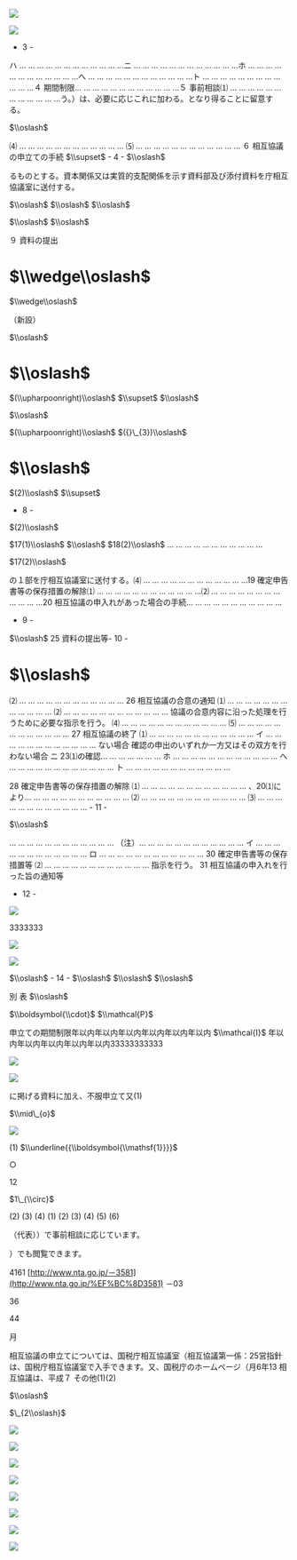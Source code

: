 ![](https://www.nta.go.jp/tmp/3b1cd8e7-e599-4c6d-8546-f11b93291a52/images/3c546c6569066941fd7946ba64d4936330990aeaa9a29952be2e2e4c18bcf441.jpg)

![](https://www.nta.go.jp/tmp/3b1cd8e7-e599-4c6d-8546-f11b93291a52/images/416feb987478150bdd0a35f56d85e3f6931e27daf1458cf1c277c4ce420c024a.jpg)

- 3 -

ハ … … … … … … … … … … … …ニ … … … … … … … … … … … …ホ … … … … … … … … … … … …へ … … … … … … … … … … … …ト … … … … … … … … … … … …４ 期間制限… … … … … … … … … … … …５ 事前相談⑴ … … … … … … … … … … … …う。）は、必要に応じこれに加わる。となり得ることに留意する。

$\\oslash$

⑷ … … … … … … … … … … … … ⑸ … … … … … … … … … … … … ６ 相互協議の申立ての手続 $\\supset$ - 4 - $\\oslash$

るものとする。資本関係又は実質的支配関係を示す資料部及び添付資料を庁相互協議室に送付する。

$\\oslash$ $\\oslash$ $\\oslash$

$\\oslash$ $\\oslash$

９ 資料の提出

# $\\wedge\\oslash$

$\\wedge\\oslash$

（新設）

$\\oslash$

# $\\oslash$

$(\\upharpoonright)\\oslash$ $\\supset$ $\\oslash$

$\\oslash$

$(\\upharpoonright)\\oslash$ $({}\_{3})\\oslash$

# $\\oslash$

$(2)\\oslash$ $\\supset$

- 8 -

$(2)\\oslash$

$17(1)\\oslash$ $\\oslash$ $18(2)\\oslash$ … … … … … … … … … … …

$17(2)\\oslash$

の１部を庁相互協議室に送付する。⑷ … … … … … … … … … … … …19 確定申告書等の保存措置の解除⑴ … … … … … … … … … … … …⑵ … … … … … … … … … … … …20 相互協議の申入れがあった場合の手続… … … … … … … … … … …

- 9 -

$\\oslash$ 25 資料の提出等- 10 -

# $\\oslash$

⑵ … … … … … … … … … … … … 26 相互協議の合意の通知 ⑴ … … … … … … … … … … … … ⑵ … … … … … … … … … … … … 協議の合意内容に沿った処理を行うために必要な指示を行う。 ⑷ … … … … … … … … … … … … ⑸ … … … … … … … … … … … … 27 相互協議の終了 ⑴ … … … … … … … … … … … … イ … … … … … … … … … … … … ない場合 確認の申出のいずれか一方又はその双方を行わない場合 ニ 23⑴の確認… … … … … … … ホ … … … … … … … … … … … … へ … … … … … … … … … … … … ト … … … … … … … … … … … …

28 確定申告書等の保存措置の解除 ⑴ … … … … … … … … … … … … 、20⑴により… … … … … … … … … … … … ⑵ … … … … … … … … … … … … ⑶ … … … … … … … … … … … … - 11 -

$\\oslash$

… … … … … … … … … … … … （注）… … … … … … … … … … … … イ … … … … … … … … … … … … ロ … … … … … … … … … … … … 30 確定申告書等の保存措置等 ⑵ … … … … … … … … … … … … 指示を行う。 31 相互協議の申入れを行った旨の通知等

- 12 -

![](https://www.nta.go.jp/tmp/3b1cd8e7-e599-4c6d-8546-f11b93291a52/images/eadf6d8626e9aecc6d0249309fde7b2af10a6431be7a42353babb58ef914a62b.jpg)

3333333

![](https://www.nta.go.jp/tmp/3b1cd8e7-e599-4c6d-8546-f11b93291a52/images/ea9f216b01f43d91a0802111ee1bb02aabdd5d3d5a9f06a817ce1c03d3688250.jpg)

![](https://www.nta.go.jp/tmp/3b1cd8e7-e599-4c6d-8546-f11b93291a52/images/a5b8f41b832c6b7cbb9787df2d32db29f6b5b09334df54289dbd09c063ab7fd2.jpg)

$\\oslash$ - 14 - $\\oslash$ $\\oslash$ $\\oslash$

別 表 $\\oslash$

$\\boldsymbol{\\cdot}$ $\\mathcal{P}$

申立ての期間制限年以内年以内年以内年以内年以内年以内 $\\mathcal{I}$ 年以内年以内年以内年以内年以内33333333333

![](https://www.nta.go.jp/tmp/3b1cd8e7-e599-4c6d-8546-f11b93291a52/images/17e844e9275b26e17aa84141fcce66dc9371a908826806507bdf7d82e36e3385.jpg)

![](https://www.nta.go.jp/tmp/3b1cd8e7-e599-4c6d-8546-f11b93291a52/images/401612c47ebd5b3c38a214e8c24cde22c8b83ffafb455c696cd1d6e76ea89cb5.jpg)

に掲げる資料に加え、不服申立て又(1)

$\\mid\_{o}$

![](https://www.nta.go.jp/tmp/3b1cd8e7-e599-4c6d-8546-f11b93291a52/images/6a5bb32b384c5eb0c90b4abcbd4fe0781d52bfa75d83ff339acc605570b340ac.jpg)

(1) $\\underline{{\\boldsymbol{\\mathsf{1}}}}$

○

12

$1\_{\\circ}$

(2) (3) (4) (1) (2) (3) (4) (5) (6)

（代表））で事前相談に応じています。

）でも閲覧できます。

4161 [http://www.nta.go.jp/－3581](http://www.nta.go.jp/%EF%BC%8D3581) －03

36

44

月

相互協議の申立てについては、国税庁相互協議室（相互協議第一係：25営指針は、国税庁相互協議室で入手できます。又、国税庁のホームページ（月6年13 相互協議は、平成７ その他(1)(2)

$\\oslash$

$\_{2\\oslash}$

![](https://www.nta.go.jp/tmp/3b1cd8e7-e599-4c6d-8546-f11b93291a52/images/c56865924f51a014a79064e1cc9a513636c3d3f6804374c620bdf0e70136c5d8.jpg)

![](https://www.nta.go.jp/tmp/3b1cd8e7-e599-4c6d-8546-f11b93291a52/images/02623643e8826db79ee788980a1c4728723ce48dd951466f8adda40d2fbc3d7c.jpg)

![](https://www.nta.go.jp/tmp/3b1cd8e7-e599-4c6d-8546-f11b93291a52/images/fe3a6b7a7343887b2922c0b0018154b3b80eee536551a0ce53a6ee686615f183.jpg)

![](https://www.nta.go.jp/tmp/3b1cd8e7-e599-4c6d-8546-f11b93291a52/images/9499f9968ad2026db7a2b5c40042fb05991b0a04d72e98c3e9a10bbf9e142687.jpg)

![](https://www.nta.go.jp/tmp/3b1cd8e7-e599-4c6d-8546-f11b93291a52/images/e7a78e1bfaa5ff34aaa5aa167e77111559e9dbb40f6f1cd5ff033520446ca9a2.jpg)

![](https://www.nta.go.jp/tmp/3b1cd8e7-e599-4c6d-8546-f11b93291a52/images/c4c4fafbf39a1f1f72d69d0afc0941b1eef0fdc4cca1b8347854cc483fd90d94.jpg)

![](https://www.nta.go.jp/tmp/3b1cd8e7-e599-4c6d-8546-f11b93291a52/images/8f351713290351566a2fb418153672029ea51a18e7c66a028d24dfaa57303095.jpg)

![](https://www.nta.go.jp/tmp/3b1cd8e7-e599-4c6d-8546-f11b93291a52/images/f2d24373ecccb5181c5a7e8335922cd07426829c5284641b448ab1eb48ea4047.jpg)